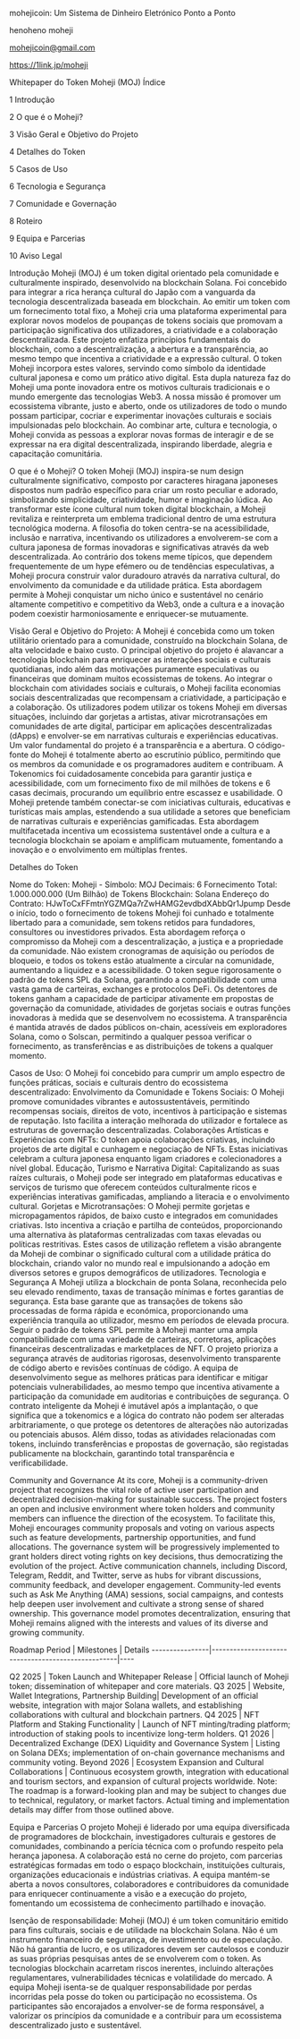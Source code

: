 mohejicoin: Um Sistema de Dinheiro Eletrónico Ponto a Ponto

henoheno moheji

mohejicoin@gmail.com

https://1link.jp/moheji

Whitepaper do Token Moheji (MOJ) Índice

1 Introdução

2 O que é o Moheji?

3 Visão Geral e Objetivo do Projeto

4 Detalhes do Token

5 Casos de Uso

6 Tecnologia e Segurança

7 Comunidade e Governação

8 Roteiro

9 Equipa e Parcerias

10 Aviso Legal

Introdução Moheji (MOJ) é um token digital orientado pela comunidade e culturalmente inspirado, desenvolvido na blockchain Solana. Foi concebido para integrar a rica herança cultural do Japão com a vanguarda da tecnologia descentralizada baseada em blockchain. Ao emitir um token com um fornecimento total fixo, a Moheji cria uma plataforma experimental para explorar novos modelos de poupanças de tokens sociais que promovam a participação significativa dos utilizadores, a criatividade e a colaboração descentralizada. Este projeto enfatiza princípios fundamentais do blockchain, como a descentralização, a abertura e a transparência, ao mesmo tempo que incentiva a criatividade e a expressão cultural. O token Moheji incorpora estes valores, servindo como símbolo da identidade cultural japonesa e como um prático ativo digital. Esta dupla natureza faz do Moheji uma ponte inovadora entre os motivos culturais tradicionais e o mundo emergente das tecnologias Web3. A nossa missão é promover um ecossistema vibrante, justo e aberto, onde os utilizadores de todo o mundo possam participar, cocriar e experimentar inovações culturais e sociais impulsionadas pelo blockchain. Ao combinar arte, cultura e tecnologia, o Moheji convida as pessoas a explorar novas formas de interagir e de se expressar na era digital descentralizada, inspirando liberdade, alegria e capacitação comunitária.

O que é o Moheji? O token Moheji (MOJ) inspira-se num design culturalmente significativo, composto por caracteres hiragana japoneses dispostos num padrão específico para criar um rosto peculiar e adorado, simbolizando simplicidade, criatividade, humor e imaginação lúdica. Ao transformar este ícone cultural num token digital blockchain, a Moheji revitaliza e reinterpreta um emblema tradicional dentro de uma estrutura tecnológica moderna. A filosofia do token centra-se na acessibilidade, inclusão e narrativa, incentivando os utilizadores a envolverem-se com a cultura japonesa de formas inovadoras e significativas através da web descentralizada. Ao contrário dos tokens meme típicos, que dependem frequentemente de um hype efémero ou de tendências especulativas, a Moheji procura construir valor duradouro através da narrativa cultural, do envolvimento da comunidade e da utilidade prática. Esta abordagem permite à Moheji conquistar um nicho único e sustentável no cenário altamente competitivo e competitivo da Web3, onde a cultura e a inovação podem coexistir harmoniosamente e enriquecer-se mutuamente.

Visão Geral e Objetivo do Projeto: A Moheji é concebida como um token utilitário orientado para a comunidade, construído na blockchain Solana, de alta velocidade e baixo custo. O principal objetivo do projeto é alavancar a tecnologia blockchain para enriquecer as interações sociais e culturais quotidianas, indo além das motivações puramente especulativas ou financeiras que dominam muitos ecossistemas de tokens. Ao integrar o blockchain com atividades sociais e culturais, o Moheji facilita economias sociais descentralizadas que recompensam a criatividade, a participação e a colaboração. Os utilizadores podem utilizar os tokens Moheji em diversas situações, incluindo dar gorjetas a artistas, ativar microtransações em comunidades de arte digital, participar em aplicações descentralizadas (dApps) e envolver-se em narrativas culturais e experiências educativas. Um valor fundamental do projeto é a transparência e a abertura. O código-fonte do Moheji é totalmente aberto ao escrutínio público, permitindo que os membros da comunidade e os programadores auditem e contribuam. A Tokenomics foi cuidadosamente concebida para garantir justiça e acessibilidade, com um fornecimento fixo de mil milhões de tokens e 6 casas decimais, procurando um equilíbrio entre escassez e usabilidade. O Moheji pretende também conectar-se com iniciativas culturais, educativas e turísticas mais amplas, estendendo a sua utilidade a setores que beneficiam de narrativas culturais e experiências gamificadas. Esta abordagem multifacetada incentiva um ecossistema sustentável onde a cultura e a tecnologia blockchain se apoiam e amplificam mutuamente, fomentando a inovação e o envolvimento em múltiplas frentes.

Detalhes do Token

Nome do Token: Moheji - Símbolo: MOJ
Decimais: 6
Fornecimento Total: 1.000.000.000 (Um Bilhão) de Tokens
Blockchain: Solana
Endereço do Contrato: HJwToCxFFmtnYGZMQa7rZwHAMG2evdbdXAbbQr1Jpump
Desde o início, todo o fornecimento de tokens Moheji foi cunhado e totalmente libertado para a comunidade, sem tokens retidos para fundadores, consultores ou investidores privados. Esta abordagem reforça o compromisso da Moheji com a descentralização, a justiça e a propriedade da comunidade. Não existem cronogramas de aquisição ou períodos de bloqueio, e todos os tokens estão atualmente a circular na comunidade, aumentando a liquidez e a acessibilidade. O token segue rigorosamente o padrão de tokens SPL da Solana, garantindo a compatibilidade com uma vasta gama de carteiras, exchanges e protocolos DeFi. Os detentores de tokens ganham a capacidade de participar ativamente em propostas de governação da comunidade, atividades de gorjetas sociais e outras funções inovadoras à medida que se desenvolvem no ecossistema. A transparência é mantida através de dados públicos on-chain, acessíveis em exploradores Solana, como o Solscan, permitindo a qualquer pessoa verificar o fornecimento, as transferências e as distribuições de tokens a qualquer momento.

Casos de Uso: O Moheji foi concebido para cumprir um amplo espectro de funções práticas, sociais e culturais dentro do ecossistema descentralizado:
Envolvimento da Comunidade e Tokens Sociais: O Moheji promove comunidades vibrantes e autossustentáveis, permitindo recompensas sociais, direitos de voto, incentivos à participação e sistemas de reputação. Isto facilita a interação melhorada do utilizador e fortalece as estruturas de governação descentralizadas.
Colaborações Artísticas e Experiências com NFTs: O token apoia colaborações criativas, incluindo projetos de arte digital e cunhagem e negociação de NFTs. Estas iniciativas celebram a cultura japonesa enquanto ligam criadores e colecionadores a nível global.
Educação, Turismo e Narrativa Digital: Capitalizando as suas raízes culturais, o Moheji pode ser integrado em plataformas educativas e serviços de turismo que oferecem conteúdos culturalmente ricos e experiências interativas gamificadas, ampliando a literacia e o envolvimento cultural.
Gorjetas e Microtransações: O Moheji permite gorjetas e micropagamentos rápidos, de baixo custo e integrados em comunidades criativas. Isto incentiva a criação e partilha de conteúdos, proporcionando uma alternativa às plataformas centralizadas com taxas elevadas ou políticas restritivas. Estes casos de utilização refletem a visão abrangente da Moheji de combinar o significado cultural com a utilidade prática do blockchain, criando valor no mundo real e impulsionando a adoção em diversos setores e grupos demográficos de utilizadores.
Tecnologia e Segurança A Moheji utiliza a blockchain de ponta Solana, reconhecida pelo seu elevado rendimento, taxas de transação mínimas e fortes garantias de segurança. Esta base garante que as transações de tokens são processadas de forma rápida e económica, proporcionando uma experiência tranquila ao utilizador, mesmo em períodos de elevada procura. Seguir o padrão de tokens SPL permite à Moheji manter uma ampla compatibilidade com uma variedade de carteiras, corretoras, aplicações financeiras descentralizadas e marketplaces de NFT. O projeto prioriza a segurança através de auditorias rigorosas, desenvolvimento transparente de código aberto e revisões contínuas de código. A equipa de desenvolvimento segue as melhores práticas para identificar e mitigar potenciais vulnerabilidades, ao mesmo tempo que incentiva ativamente a participação da comunidade em auditorias e contribuições de segurança. O contrato inteligente da Moheji é imutável após a implantação, o que significa que a tokenomics e a lógica do contrato não podem ser alteradas arbitrariamente, o que protege os detentores de alterações não autorizadas ou potenciais abusos. Além disso, todas as atividades relacionadas com tokens, incluindo transferências e propostas de governação, são registadas publicamente na blockchain, garantindo total transparência e verificabilidade.

Community and Governance At its core, Moheji is a community-driven project that recognizes the vital role of active user participation and decentralized decision-making for sustainable success. The project fosters an open and inclusive environment where token holders and community members can influence the direction of the ecosystem. To facilitate this, Moheji encourages community proposals and voting on various aspects such as feature developments, partnership opportunities, and fund allocations. The governance system will be progressively implemented to grant holders direct voting rights on key decisions, thus democratizing the evolution of the project. Active communication channels, including Discord, Telegram, Reddit, and Twitter, serve as hubs for vibrant discussions, community feedback, and developer engagement. Community-led events such as Ask Me Anything (AMA) sessions, social campaigns, and contests help deepen user involvement and cultivate a strong sense of shared ownership. This governance model promotes decentralization, ensuring that Moheji remains aligned with the interests and values of its diverse and growing community.

Roadmap Period | Milestones | Details ----------------|---------------------------------------------------|----

Q2 2025 | Token Launch and Whitepaper Release | Official launch of Moheji token; dissemination of whitepaper and core materials. Q3 2025 | Website, Wallet Integrations, Partnership Building| Development of an official website, integration with major Solana wallets, and establishing collaborations with cultural and blockchain partners. Q4 2025 | NFT Platform and Staking Functionality | Launch of NFT minting/trading platform; introduction of staking pools to incentivize long-term holders. Q1 2026 | Decentralized Exchange (DEX) Liquidity and Governance System | Listing on Solana DEXs; implementation of on-chain governance mechanisms and community voting. Beyond 2026 | Ecosystem Expansion and Cultural Collaborations | Continuous ecosystem growth, integration with educational and tourism sectors, and expansion of cultural projects worldwide. Note: The roadmap is a forward-looking plan and may be subject to changes due to technical, regulatory, or market factors. Actual timing and implementation details may differ from those outlined above.

Equipa e Parcerias O projeto Moheji é liderado por uma equipa diversificada de programadores de blockchain, investigadores culturais e gestores de comunidades, combinando a perícia técnica com o profundo respeito pela herança japonesa. A colaboração está no cerne do projeto, com parcerias estratégicas formadas em todo o espaço blockchain, instituições culturais, organizações educacionais e indústrias criativas. A equipa mantém-se aberta a novos consultores, colaboradores e contribuidores da comunidade para enriquecer continuamente a visão e a execução do projeto, fomentando um ecossistema de conhecimento partilhado e inovação.

Isenção de responsabilidade: Moheji (MOJ) é um token comunitário emitido para fins culturais, sociais e de utilidade na blockchain Solana. Não é um instrumento financeiro de segurança, de investimento ou de especulação. Não há garantia de lucro, e os utilizadores devem ser cautelosos e conduzir as suas próprias pesquisas antes de se envolverem com o token. As tecnologias blockchain acarretam riscos inerentes, incluindo alterações regulamentares, vulnerabilidades técnicas e volatilidade do mercado. A equipa Moheji isenta-se de qualquer responsabilidade por perdas incorridas pela posse do token ou participação no ecossistema. Os participantes são encorajados a envolver-se de forma responsável, a valorizar os princípios da comunidade e a contribuir para um ecossistema descentralizado justo e sustentável.

